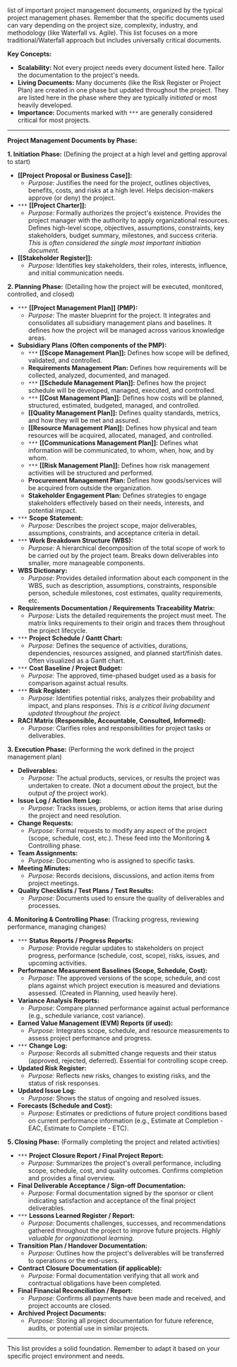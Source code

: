 list of important project management documents, organized by the typical project management phases. Remember that the specific documents used can vary depending on the project size, complexity, industry, and methodology (like Waterfall vs. Agile). This list focuses on a more traditional/Waterfall approach but includes universally critical documents.

**Key Concepts:**

*   **Scalability:** Not every project needs every document listed here. Tailor the documentation to the project's needs.
*   **Living Documents:** Many documents (like the Risk Register or Project Plan) are created in one phase but updated throughout the project. They are listed here in the phase where they are typically *initiated* or most heavily developed.
*   **Importance:** Documents marked with `***` are generally considered critical for most projects.

---

**Project Management Documents by Phase:**

**1. Initiation Phase:** (Defining the project at a high level and getting approval to start)

*   **[[Project Proposal or Business Case]]:**
    *   *Purpose:* Justifies the need for the project, outlines objectives, benefits, costs, and risks at a high level. Helps decision-makers approve (or deny) the project.
*   `***` **[[Project Charter]]:**
    *   *Purpose:* Formally authorizes the project's existence. Provides the project manager with the authority to apply organizational resources. Defines high-level scope, objectives, assumptions, constraints, key stakeholders, budget summary, milestones, and success criteria. *This is often considered the single most important initiation document.*
*   **[[Stakeholder Register]]:**
    *   *Purpose:* Identifies key stakeholders, their roles, interests, influence, and initial communication needs.

**2. Planning Phase:** (Detailing how the project will be executed, monitored, controlled, and closed)

*   `***` **[[Project Management Plan]] (PMP):**
    *   *Purpose:* The master blueprint for the project. It integrates and consolidates all subsidiary management plans and baselines. It defines *how* the project will be managed across various knowledge areas.
*   **Subsidiary Plans (Often components of the PMP):**
    *   `***` **[[Scope Management Plan]]:** Defines how scope will be defined, validated, and controlled.
    *   **Requirements Management Plan:** Defines how requirements will be collected, analyzed, documented, and managed.
    *   `***` **[[Schedule Management Plan]]:** Defines how the project schedule will be developed, managed, executed, and controlled.
    *   `***` **[[Cost Management Plan]]:** Defines how costs will be planned, structured, estimated, budgeted, managed, and controlled.
    *   **[[Quality Management Plan]]:** Defines quality standards, metrics, and how they will be met and assured.
    *   **[[Resource Management Plan]]:** Defines how physical and team resources will be acquired, allocated, managed, and controlled.
    *   `***` **[[Communications Management Plan]]:** Defines what information will be communicated, to whom, when, how, and by whom.
    *   `***` **[[Risk Management Plan]]:** Defines how risk management activities will be structured and performed.
    *   **Procurement Management Plan:** Defines how goods/services will be acquired from outside the organization.
    *   **Stakeholder Engagement Plan:** Defines strategies to engage stakeholders effectively based on their needs, interests, and potential impact.
*   `***` **Scope Statement:**
    *   *Purpose:* Describes the project scope, major deliverables, assumptions, constraints, and acceptance criteria in detail.
*   `***` **Work Breakdown Structure (WBS):**
    *   *Purpose:* A hierarchical decomposition of the total scope of work to be carried out by the project team. Breaks down deliverables into smaller, more manageable components.
*   **WBS Dictionary:**
    *   *Purpose:* Provides detailed information about each component in the WBS, such as description, assumptions, constraints, responsible person, schedule milestones, cost estimates, quality requirements, etc.
*   **Requirements Documentation / Requirements Traceability Matrix:**
    *   *Purpose:* Lists the detailed requirements the project must meet. The matrix links requirements to their origin and traces them throughout the project lifecycle.
*   `***` **Project Schedule / Gantt Chart:**
    *   *Purpose:* Defines the sequence of activities, durations, dependencies, resources assigned, and planned start/finish dates. Often visualized as a Gantt chart.
*   `***` **Cost Baseline / Project Budget:**
    *   *Purpose:* The approved, time-phased budget used as a basis for comparison against actual results.
*   `***` **Risk Register:**
    *   *Purpose:* Identifies potential risks, analyzes their probability and impact, and plans responses. *This is a critical living document updated throughout the project.*
*   **RACI Matrix (Responsible, Accountable, Consulted, Informed):**
    *   *Purpose:* Clarifies roles and responsibilities for project tasks or deliverables.

**3. Execution Phase:** (Performing the work defined in the project management plan)

*   **Deliverables:**
    *   *Purpose:* The actual products, services, or results the project was undertaken to create. (Not a document *about* the project, but the output *of* the project work).
*   **Issue Log / Action Item Log:**
    *   *Purpose:* Tracks issues, problems, or action items that arise during the project and need resolution.
*   **Change Requests:**
    *   *Purpose:* Formal requests to modify any aspect of the project (scope, schedule, cost, etc.). These feed into the Monitoring & Controlling phase.
*   **Team Assignments:**
    *   *Purpose:* Documenting who is assigned to specific tasks.
*   **Meeting Minutes:**
    *   *Purpose:* Records decisions, discussions, and action items from project meetings.
*   **Quality Checklists / Test Plans / Test Results:**
    *   *Purpose:* Documents used to ensure the quality of deliverables and processes.

**4. Monitoring & Controlling Phase:** (Tracking progress, reviewing performance, managing changes)

*   `***` **Status Reports / Progress Reports:**
    *   *Purpose:* Provide regular updates to stakeholders on project progress, performance (schedule, cost, scope), risks, issues, and upcoming activities.
*   **Performance Measurement Baselines (Scope, Schedule, Cost):**
    *   *Purpose:* The approved versions of the scope, schedule, and cost plans against which project execution is measured and deviations assessed. (Created in Planning, used heavily here).
*   **Variance Analysis Reports:**
    *   *Purpose:* Compare planned performance against actual performance (e.g., schedule variance, cost variance).
*   **Earned Value Management (EVM) Reports (if used):**
    *   *Purpose:* Integrates scope, schedule, and resource measurements to assess project performance and progress.
*   `***` **Change Log:**
    *   *Purpose:* Records all submitted change requests and their status (approved, rejected, deferred). Essential for controlling scope creep.
*   **Updated Risk Register:**
    *   *Purpose:* Reflects new risks, changes to existing risks, and the status of risk responses.
*   **Updated Issue Log:**
    *   *Purpose:* Shows the status of ongoing and resolved issues.
*   **Forecasts (Schedule and Cost):**
    *   *Purpose:* Estimates or predictions of future project conditions based on current performance information (e.g., Estimate at Completion - EAC, Estimate to Complete - ETC).

**5. Closing Phase:** (Formally completing the project and related activities)

*   `***` **Project Closure Report / Final Project Report:**
    *   *Purpose:* Summarizes the project's overall performance, including scope, schedule, cost, and quality outcomes. Confirms completion and provides a final overview.
*   **Final Deliverable Acceptance / Sign-off Documentation:**
    *   *Purpose:* Formal documentation signed by the sponsor or client indicating satisfaction and acceptance of the final project deliverables.
*   `***` **Lessons Learned Register / Report:**
    *   *Purpose:* Documents challenges, successes, and recommendations gathered throughout the project to improve future projects. *Highly valuable for organizational learning.*
*   **Transition Plan / Handover Documentation:**
    *   *Purpose:* Outlines how the project's deliverables will be transferred to operations or the end-users.
*   **Contract Closure Documentation (if applicable):**
    *   *Purpose:* Formal documentation verifying that all work and contractual obligations have been completed.
*   **Final Financial Reconciliation / Report:**
    *   *Purpose:* Confirms all payments have been made and received, and project accounts are closed.
*   **Archived Project Documents:**
    *   *Purpose:* Storing all project documentation for future reference, audits, or potential use in similar projects.

---

This list provides a solid foundation. Remember to adapt it based on your specific project environment and needs.
